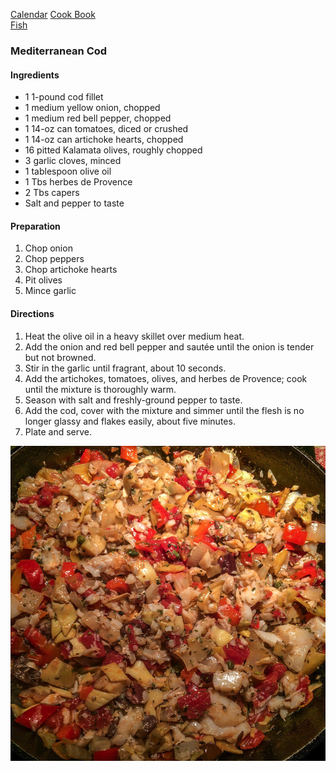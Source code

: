 [Calendar](https://github.com/vmsmith/EDT/blob/master/calendar.md)
[Cook Book](https://github.com/vmsmith/CookBook/blob/master/README.md)  
[Fish](https://github.com/vmsmith/CookBook/blob/master/fish_shellfish.md)  

### Mediterranean Cod  

#### Ingredients

* 1 1-pound cod fillet
* 1 medium yellow onion, chopped
* 1 medium red bell pepper, chopped
* 1 14-oz can tomatoes, diced or crushed
* 1 14-oz can artichoke hearts, chopped
* 16 pitted Kalamata olives, roughly chopped
* 3 garlic cloves, minced
* 1 tablespoon olive oil
* 1 Tbs herbes de Provence
* 2 Tbs capers
* Salt and pepper to taste

#### Preparation

1. Chop onion
2. Chop peppers
3. Chop artichoke hearts
4. Pit olives
5. Mince garlic

#### Directions

1. Heat the olive oil in a heavy skillet over medium heat. 
2. Add the onion and red bell pepper and sautée until the onion is tender but not browned. 
3. Stir in the garlic until fragrant, about 10 seconds. 
4. Add the artichokes, tomatoes, olives, and herbes de Provence; cook until the mixture is thoroughly warm. 
5. Season with salt and freshly-ground pepper to taste. 
6. Add the cod, cover with the mixture and simmer until the flesh is no longer glassy and flakes easily, about five minutes. 
7. Plate and serve.  

![Mediterranean Cod](https://github.com/vmsmith/CookBook/blob/master/graphics/cod_mediterranean.png)
